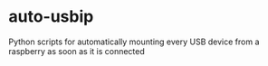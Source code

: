 # auto-usbip
Python scripts for automatically mounting every USB device from a raspberry as soon as it is connected
